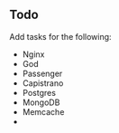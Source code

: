 ## Todo

Add tasks for the following:

* Nginx
* God
* Passenger
* Capistrano
* Postgres
* MongoDB
* Memcache
* 
